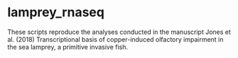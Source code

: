 # lamprey_rnaseq

These scripts reproduce the analyses conducted in the manuscript Jones et al. (2018) Transcriptional basis of copper-induced olfactory impairment in the sea lamprey, a primitive invasive fish.

